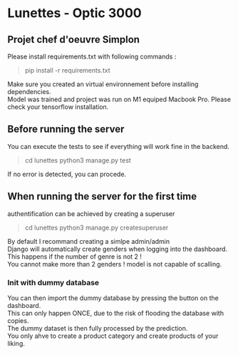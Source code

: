 # Lunettes - Optic 3000
## Projet chef d'oeuvre Simplon

Please install requirements.txt with following commands :  
> pip install -r requirements.txt

Make sure you created an virtual environnement before installing dependencies.  
Model was trained and project was run on M1 equiped Macbook Pro. Please check your tensorflow installation.  

## Before running the server
You can execute the tests to see if everything will work fine in the backend.  
> cd lunettes
> python3 manage.py test

If no error is detected, you can procede.
## When running the server for the first time

authentification can be achieved by creating a superuser
> cd lunettes
> python3 manage.py createsuperuser

By default I recommand creating a simlpe admin/admin  
Django will automatically create genders when logging into the dashboard. This happens if the number of genre is not 2 !  
You cannot make more than 2 genders ! model is not capable of scalling.  

### Init with dummy database
You can then import the dummy database by pressing the button on the dashboard.  
This can only happen ONCE, due to the risk of flooding the database with copies.  
The dummy dataset is then fully processed by the prediction.  
You only ahve to create a product category and create products of your liking. 
